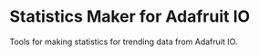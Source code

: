# Statistics Maker for Adafruit IO

Tools for making statistics for trending data from Adafruit IO.
